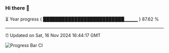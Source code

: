 ### Hi there 👋

⏳ Year progress { ██████████████████████████▁▁▁▁ } 87.62 %

---

⏰ Updated on Sat, 16 Nov 2024 16:44:17 GMT

![Progress Bar CI](https://github.com/IshwaranRudhara/GIT-ACTION/workflows/Progress%20Bar%20CI/badge.svg)

